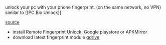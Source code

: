 unlock your pc with your phone fingerprint. (on the same network, no VPN)
similar to [[PC Bio Unlock]]

[source](https://www.xda-developers.com/unlock-windows-pc-fingerprint-scanner-android/)

- install Remote Fingerprint Unlock, Google playstore or APKMirror
- download latest fingerprint module [gdrive](https://drive.google.com/drive/folders/1bktvp0JcJKfE92efgxQlo06ARrMfLDFd)

